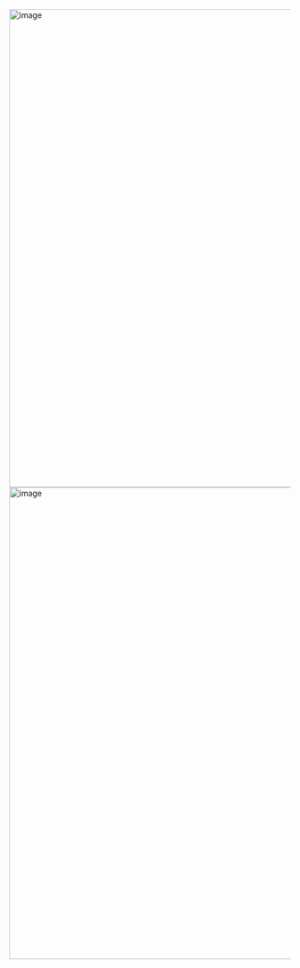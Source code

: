 <img width="1881" height="855" alt="image" src="https://github.com/user-attachments/assets/e86be0e2-2d44-4434-8edd-5d2b6c48581a" />

<img width="1799" height="844" alt="image" src="https://github.com/user-attachments/assets/700d91e4-f9c3-404b-b1cb-b96a45add7f6" />
